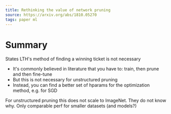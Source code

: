 ```yaml
---
title: Rethinking the value of network pruning
source: https://arxiv.org/abs/1810.05270
tags: paper ml
---
```


# Summary
States LTH's method of finding a winning ticket is not necessary

- It's commonly believed in literature that you have to: train, then prune and then fine-tune
- But this is not necessary for unstructured pruning
- Instead, you can find a better set of hparams for the optimization method, e.g. for SGD

For unstructured pruning this does not scale to ImageNet. They do not know why. Only comparable perf for smaller datasets (and models?)

